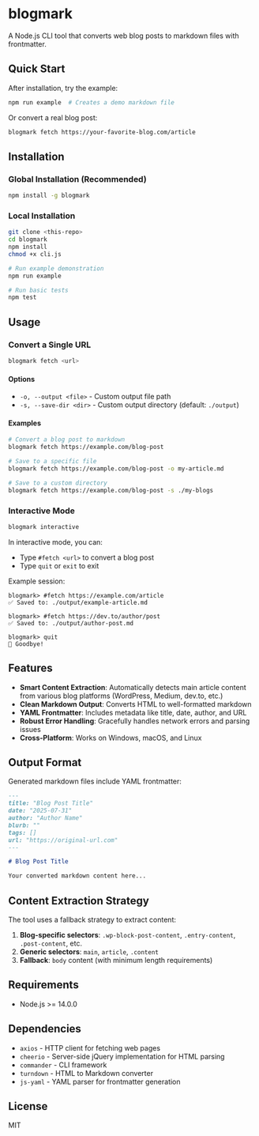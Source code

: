 # blogmark

A Node.js CLI tool that converts web blog posts to markdown files with frontmatter.

## Quick Start

After installation, try the example:

```bash
npm run example  # Creates a demo markdown file
```

Or convert a real blog post:

```bash
blogmark fetch https://your-favorite-blog.com/article
```

## Installation

### Global Installation (Recommended)

```bash
npm install -g blogmark
```

### Local Installation

```bash
git clone <this-repo>
cd blogmark
npm install
chmod +x cli.js

# Run example demonstration
npm run example

# Run basic tests
npm test
```

## Usage

### Convert a Single URL

```bash
blogmark fetch <url>
```

#### Options

- `-o, --output <file>` - Custom output file path
- `-s, --save-dir <dir>` - Custom output directory (default: `./output`)

#### Examples

```bash
# Convert a blog post to markdown
blogmark fetch https://example.com/blog-post

# Save to a specific file
blogmark fetch https://example.com/blog-post -o my-article.md

# Save to a custom directory
blogmark fetch https://example.com/blog-post -s ./my-blogs
```

### Interactive Mode

```bash
blogmark interactive
```

In interactive mode, you can:
- Type `#fetch <url>` to convert a blog post
- Type `quit` or `exit` to exit

Example session:
```
blogmark> #fetch https://example.com/article
✅ Saved to: ./output/example-article.md

blogmark> #fetch https://dev.to/author/post
✅ Saved to: ./output/author-post.md

blogmark> quit
👋 Goodbye!
```

## Features

- **Smart Content Extraction**: Automatically detects main article content from various blog platforms (WordPress, Medium, dev.to, etc.)
- **Clean Markdown Output**: Converts HTML to well-formatted markdown
- **YAML Frontmatter**: Includes metadata like title, date, author, and URL
- **Robust Error Handling**: Gracefully handles network errors and parsing issues
- **Cross-Platform**: Works on Windows, macOS, and Linux

## Output Format

Generated markdown files include YAML frontmatter:

```markdown
---
title: "Blog Post Title"
date: "2025-07-31"
author: "Author Name"
blurb: ""
tags: []
url: "https://original-url.com"
---

# Blog Post Title

Your converted markdown content here...
```

## Content Extraction Strategy

The tool uses a fallback strategy to extract content:

1. **Blog-specific selectors**: `.wp-block-post-content`, `.entry-content`, `.post-content`, etc.
2. **Generic selectors**: `main`, `article`, `.content`
3. **Fallback**: `body` content (with minimum length requirements)

## Requirements

- Node.js >= 14.0.0

## Dependencies

- `axios` - HTTP client for fetching web pages
- `cheerio` - Server-side jQuery implementation for HTML parsing
- `commander` - CLI framework
- `turndown` - HTML to Markdown converter
- `js-yaml` - YAML parser for frontmatter generation

## License

MIT